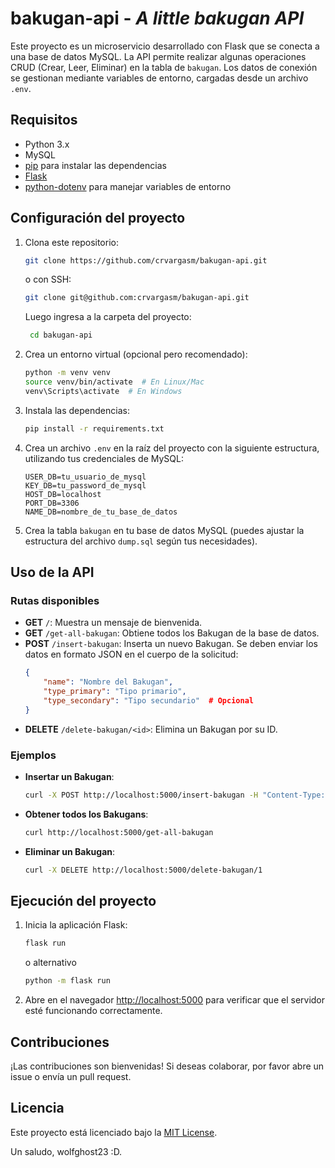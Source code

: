 # bakugan-api - _A little bakugan API_

Este proyecto es un microservicio desarrollado con Flask que se conecta a una base de datos MySQL. La API permite realizar algunas operaciones CRUD (Crear, Leer, Eliminar) en la tabla de `bakugan`. Los datos de conexión se gestionan mediante variables de entorno, cargadas desde un archivo `.env`.

## Requisitos

- Python 3.x
- MySQL
- [pip](https://pip.pypa.io/en/stable/installation/) para instalar las dependencias
- [Flask](https://flask.palletsprojects.com/)
- [python-dotenv](https://pypi.org/project/python-dotenv/) para manejar variables de entorno

## Configuración del proyecto

1. Clona este repositorio:
    ```bash
    git clone https://github.com/crvargasm/bakugan-api.git
    ```
    o con SSH:
    ```bash
    git clone git@github.com:crvargasm/bakugan-api.git
    ```
    Luego ingresa a la carpeta del proyecto:
   ```bash
    cd bakugan-api
    ```

3. Crea un entorno virtual (opcional pero recomendado):
    ```bash
    python -m venv venv
    source venv/bin/activate  # En Linux/Mac
    venv\Scripts\activate  # En Windows
    ```

4. Instala las dependencias:
    ```bash
    pip install -r requirements.txt
    ```

5. Crea un archivo `.env` en la raíz del proyecto con la siguiente estructura, utilizando tus credenciales de MySQL:

    ```env
    USER_DB=tu_usuario_de_mysql
    KEY_DB=tu_password_de_mysql
    HOST_DB=localhost
    PORT_DB=3306
    NAME_DB=nombre_de_tu_base_de_datos
    ```

6. Crea la tabla `bakugan` en tu base de datos MySQL (puedes ajustar la estructura del archivo ```dump.sql``` según tus necesidades).

## Uso de la API

### Rutas disponibles

- **GET** `/`: Muestra un mensaje de bienvenida.
- **GET** `/get-all-bakugan`: Obtiene todos los Bakugan de la base de datos.
- **POST** `/insert-bakugan`: Inserta un nuevo Bakugan. Se deben enviar los datos en formato JSON en el cuerpo de la solicitud:
    ```json
    {
        "name": "Nombre del Bakugan",
        "type_primary": "Tipo primario",
        "type_secondary": "Tipo secundario"  # Opcional
    }
    ```
- **DELETE** `/delete-bakugan/<id>`: Elimina un Bakugan por su ID.

### Ejemplos

- **Insertar un Bakugan**:
    ```bash
    curl -X POST http://localhost:5000/insert-bakugan -H "Content-Type: application/json" -d '{"name": "Dragonoid", "type_primary": "Fire", "type_secondary": "Air"}'
    ```

- **Obtener todos los Bakugans**:
    ```bash
    curl http://localhost:5000/get-all-bakugan
    ```

- **Eliminar un Bakugan**:
    ```bash
    curl -X DELETE http://localhost:5000/delete-bakugan/1
    ```

## Ejecución del proyecto

1. Inicia la aplicación Flask:
    ```bash
    flask run
    ```
    o alternativo
    ```bash
    python -m flask run
    ```

3. Abre en el navegador [http://localhost:5000](http://localhost:5000) para verificar que el servidor esté funcionando correctamente.

## Contribuciones

¡Las contribuciones son bienvenidas! Si deseas colaborar, por favor abre un issue o envía un pull request.

## Licencia

Este proyecto está licenciado bajo la [MIT License](LICENSE).

Un saludo, wolfghost23 :D.


